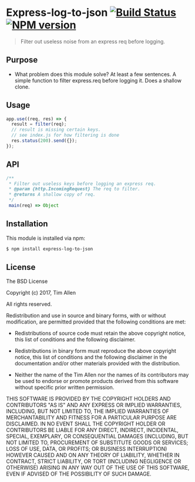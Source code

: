 # Express-log-to-json [![Build Status](https://secure.travis-ci.org/noblesamurai/express-log-to-json.png?branch=master)](http://travis-ci.org/noblesamurai/express-log-to-json) [![NPM version](https://badge-me.herokuapp.com/api/npm/express-log-to-json.png)](http://badges.enytc.com/for/npm/express-log-to-json)

> Filter out useless noise from an express req before logging.

## Purpose
- What problem does this module solve? At least a few sentences.
A simple function to filter express.req before logging it.  Does a shallow clone.

## Usage

```js
app.use((req, res) => {
  result = filter(req);
  // result is missing certain keys.
  // see index.js for how filtering is done
  res.status(200).send({});
});
```

## API

```js
/**
 * Filter out useless keys before logging an express req.
 * @param {http.IncomingRequest} The req to filter.
 * @returns A shallow copy of req.
 */
 main(req) => Object
 ```


## Installation

This module is installed via npm:

``` bash
$ npm install express-log-to-json
```
## License

The BSD License

Copyright (c) 2017, Tim Allen

All rights reserved.

Redistribution and use in source and binary forms, with or without modification,
are permitted provided that the following conditions are met:

* Redistributions of source code must retain the above copyright notice, this
  list of conditions and the following disclaimer.

* Redistributions in binary form must reproduce the above copyright notice, this
  list of conditions and the following disclaimer in the documentation and/or
  other materials provided with the distribution.

* Neither the name of the Tim Allen nor the names of its
  contributors may be used to endorse or promote products derived from
  this software without specific prior written permission.

THIS SOFTWARE IS PROVIDED BY THE COPYRIGHT HOLDERS AND CONTRIBUTORS "AS IS" AND
ANY EXPRESS OR IMPLIED WARRANTIES, INCLUDING, BUT NOT LIMITED TO, THE IMPLIED
WARRANTIES OF MERCHANTABILITY AND FITNESS FOR A PARTICULAR PURPOSE ARE
DISCLAIMED. IN NO EVENT SHALL THE COPYRIGHT HOLDER OR CONTRIBUTORS BE LIABLE FOR
ANY DIRECT, INDIRECT, INCIDENTAL, SPECIAL, EXEMPLARY, OR CONSEQUENTIAL DAMAGES
(INCLUDING, BUT NOT LIMITED TO, PROCUREMENT OF SUBSTITUTE GOODS OR SERVICES;
LOSS OF USE, DATA, OR PROFITS; OR BUSINESS INTERRUPTION) HOWEVER CAUSED AND ON
ANY THEORY OF LIABILITY, WHETHER IN CONTRACT, STRICT LIABILITY, OR TORT
(INCLUDING NEGLIGENCE OR OTHERWISE) ARISING IN ANY WAY OUT OF THE USE OF THIS
SOFTWARE, EVEN IF ADVISED OF THE POSSIBILITY OF SUCH DAMAGE.


